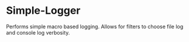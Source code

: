 # Simple-Logger
Performs simple macro based logging. Allows for filters to choose file log and console log verbosity. 

